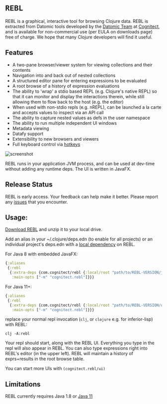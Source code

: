 # `REBL`

REBL is a graphical, interactive tool for browsing Clojure data. REBL is extracted from Datomic tools developed by the [Datomic Team](https://www.datomic.com/) at [Cognitect](https://cognitect.com), and is available for non-commercial use (per EULA on downloads page) free of charge. We hope that many Clojure developers will find it useful. 

## Features

* A two-pane browser/viewer system for viewing collections and their contents
* Navigation into and back out of nested collections
* A structured editor pane for entering expressions to be evaluated
* A root browse of a history of expression evaluations
* The ability to 'wrap' a stdio based REPL (e.g. Clojure's native REPL) so that it can monitor and display the interactions therein, while still allowing them to flow back to the host (e.g. the editor)
* When used with non-stdio repls (e.g. nREPL), can be launched a la carte and accepts values to inspect via an API call
* The ability to capture nested values as defs in the user namespace
* The ability to run multiple independent UI windows
* Metadata viewing
* Datafy support
* Extensibility to new browsers and viewers
* Full keyboard control via [hotkeys](https://github.com/cognitect-labs/REBL-distro/wiki/Hotkeys)

![screenshot](screenshot.png)

REBL runs in your application JVM process, and can be used at dev-time without adding any runtime deps. The UI is written in JavaFX.

## Release Status

REBL is early access. Your feedback can help make it better. Please report any [issues](https://github.com/cognitect-labs/REBL-distro/issues) that you encounter.

## Usage:

[Download REBL](http://rebl.cognitect.com/download.html) and unzip it to your local drive.

Add an alias in your ~/.clojure/deps.edn (to enable for all projects) or an individual project's deps.edn with a [local dependency](https://clojure.org/guides/deps_and_cli#local_jar) on REBL.

For Java 8 with embedded JavaFX:

``` clj
{:aliases
 {:rebl
  {:extra-deps {com.cognitect/rebl {:local/root "path/to/REBL-VERSION/java8"}}
   :main-opts ["-m" "cognitect.rebl"]}}}
```

For Java 11+:

``` clj
{:aliases
 {:rebl
  {:extra-deps {com.cognitect/rebl {:local/root "path/to/REBL-VERSION/openjfx15ea"}}
   :main-opts ["-m" "cognitect.rebl"]}}}
```

replace your normal repl invocation (`clj`, or `clojure` e.g. for inferior-lisp) with REBL:

`clj -A:rebl`

Your repl should start, along with the REBL UI. Everything you type in the repl will also appear in REBL. You can also type expressions right into REBL's editor (in the upper left). REBL will maintain a history of exprs+results in the root browse table.

You can start more UIs with `(cognitect.rebl/ui)`

## Limitations

REBL currently requires Java 1.8 or [Java 11](https://github.com/cognitect-labs/REBL-distro/wiki/Java-11-Usage)
